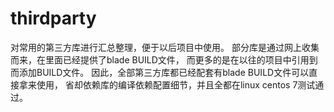 # thirdparty
对常用的第三方库进行汇总整理，便于以后项目中使用。
部分库是通过网上收集而来，在里面已经提供了blade BUILD文件，
而更多的是在以往的项目中引用到而添加BUILD文件。
因此，全部第三方库都已经配套有blade BUILD文件可以直接拿来使用，
省却依赖库的编译依赖配置细节，并且全都在linux centos 7测试通过。


